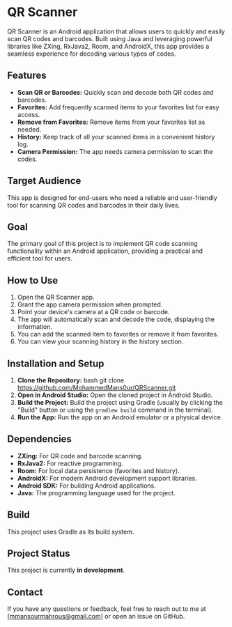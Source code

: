 # QR Scanner

QR Scanner is an Android application that allows users to quickly and easily scan QR codes and barcodes.
Built using Java and leveraging powerful libraries like ZXing, RxJava2, Room, and AndroidX,
this app provides a seamless experience for decoding various types of codes.

## Features

*   **Scan QR or Barcodes:** Quickly scan and decode both QR codes and barcodes.
*   **Favorites:** Add frequently scanned items to your favorites list for easy access.
*   **Remove from Favorites:** Remove items from your favorites list as needed.
*   **History:** Keep track of all your scanned items in a convenient history log.
* **Camera Permission:** The app needs camera permission to scan the codes.

## Target Audience

This app is designed for end-users who need a reliable and user-friendly tool for scanning QR codes and barcodes in their daily lives.

## Goal

The primary goal of this project is to implement QR code scanning functionality within an Android application, providing a practical and efficient tool for users.

## How to Use

1.  Open the QR Scanner app.
2.  Grant the app camera permission when prompted.
3.  Point your device's camera at a QR code or barcode.
4.  The app will automatically scan and decode the code, displaying the information.
5.  You can add the scanned item to favorites or remove it from favorites.
6.  You can view your scanning history in the history section.

## Installation and Setup

1.  **Clone the Repository:**  bash git clone https://github.com/MohammedMans0ur/QRScanner.git
2.  **Open in Android Studio:** Open the cloned project in Android Studio.
3.  **Build the Project:** Build the project using Gradle (usually by clicking the "Build" button or using the `gradlew build` command in the terminal).
4.  **Run the App:** Run the app on an Android emulator or a physical device.

## Dependencies

*   **ZXing:** For QR code and barcode scanning.
*   **RxJava2:** For reactive programming.
*   **Room:** For local data persistence (favorites and history).
*   **AndroidX:** For modern Android development support libraries.
*   **Android SDK:** For building Android applications.
*   **Java:** The programming language used for the project.

## Build

This project uses Gradle as its build system. 


## Project Status

This project is currently **in development**.

## Contact

If you have any questions or feedback, feel free to reach out to me at [mmansourmahrous@gmail.com] or open an issue on GitHub.
